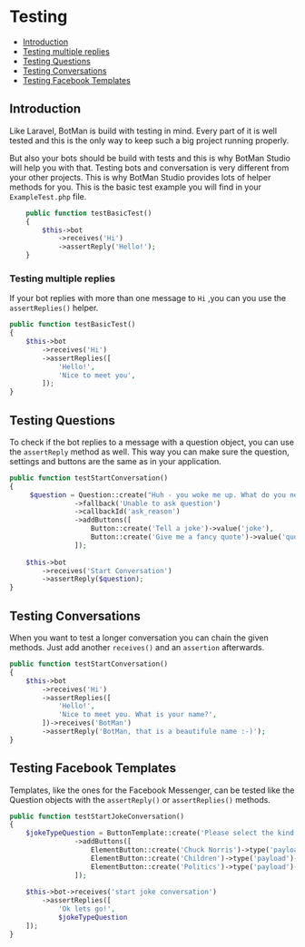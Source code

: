 # Testing

- [Introduction](#introduction)
- [Testing multiple replies](#testing-multiple-replies)
- [Testing Questions](#testing-questions)
- [Testing Conversations](#testing-conversations)
- [Testing Facebook Templates](#testing-facebook-templates)

## Introduction

Like Laravel, BotMan is build with testing in mind. Every part of it is well tested and this is the only way to keep such a big project running properly.

But also your bots should be build with tests and this is why BotMan Studio will help you with that. Testing bots and conversation is very different from your other projects. This is why BotMan Studio provides lots of helper methods for you. This is the basic test example you will find in your `ExampleTest.php` file.

```php
	public function testBasicTest()
	{
		$this->bot
			->receives('Hi')
			->assertReply('Hello!');
	}
```
<a id="testing-multiple-replies"></a>
### Testing multiple replies
If your bot replies with more than one message to `Hi` ,you can you use the `assertReplies()` helper.

```php
public function testBasicTest()
{
	$this->bot
		->receives('Hi')
		->assertReplies([
			'Hello!',
			'Nice to meet you',
		]);
}
```

<a id="testing-questions"></a>
## Testing Questions
To check if the bot replies to a message with a question object, you can use the `assertReply` method as well. This way you can make sure the question, settings and buttons are the same as in your application.
```php
public function testStartConversation()
{
	 $question = Question::create("Huh - you woke me up. What do you need?")
				->fallback('Unable to ask question')
				->callbackId('ask_reason')
				->addButtons([
					Button::create('Tell a joke')->value('joke'),
					Button::create('Give me a fancy quote')->value('quote'),
				]);
	
	$this->bot
		->receives('Start Conversation')
		->assertReply($question);
}
```

<a id="testing-conversations"></a>
## Testing Conversations
When you want to test a longer conversation you can chain the given methods. Just add another `receives()` and an `assertion` afterwards.

```php
public function testStartConversation()
{
	$this->bot
		->receives('Hi')
		->assertReplies([
			'Hello!',
			'Nice to meet you. What is your name?',
		])->receives('BotMan')
		->assertReply('BotMan, that is a beautifule name :-)');
}
```

<a id="testing-facebook-templates"></a>
## Testing Facebook Templates

Templates, like the ones for the Facebook Messenger, can be tested like the Question objects with the `assertReply()` or `assertReplies()` methods.

```php
public function testStartJokeConversation()
{
	$jokeTypeQuestion = ButtonTemplate::create('Please select the kind of joke you wanna hear:')
				->addButtons([
					ElementButton::create('Chuck Norris')->type('payload')->payload('chucknorris'),
					ElementButton::create('Children')->type('payload')->payload('children'),
					ElementButton::create('Politics')->type('payload')->payload('politics'),
				]);
	
	$this->bot->receives('start joke conversation')
		->assertReplies([
			'Ok lets go!',
			$jokeTypeQuestion
	]);
}
```